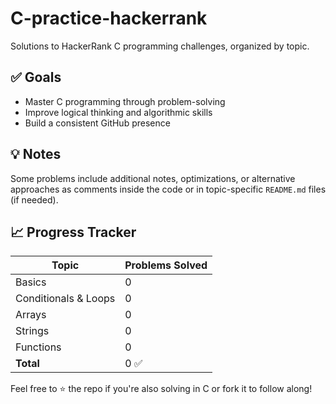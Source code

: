 # C-practice-hackerrank
Solutions to HackerRank C programming challenges, organized by topic.

## ✅ Goals

- Master C programming through problem-solving
- Improve logical thinking and algorithmic skills
- Build a consistent GitHub presence

## 💡 Notes

Some problems include additional notes, optimizations, or alternative approaches as comments inside the code or in topic-specific `README.md` files (if needed).

## 📈 Progress Tracker

| Topic                  | Problems Solved |
|------------------------|-----------------|
| Basics                 | 0               |
| Conditionals & Loops   | 0               |
| Arrays                 | 0               |
| Strings                | 0               |
| Functions              | 0               |
| **Total**              | 0 ✅             |

Feel free to ⭐ the repo if you're also solving in C or fork it to follow along!

